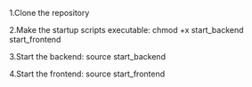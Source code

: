 1.Clone the repository

2.Make the startup scripts executable:
chmod +x start_backend start_frontend

3.Start the backend:
source start_backend

4.Start the frontend:
source start_frontend
